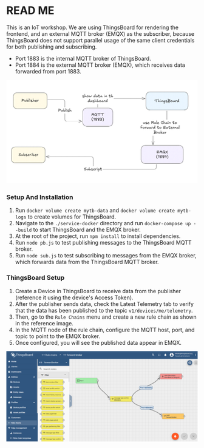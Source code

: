 # READ ME

This is an IoT workshop. We are using ThingsBoard for rendering the frontend, and an external MQTT broker (EMQX) as the subscriber, because ThingsBoard does not support parallel usage of the same client credentials for both publishing and subscribing.

- Port 1883 is the internal MQTT broker of ThingsBoard.
- Port 1884 is the external MQTT broker (EMQX), which receives data forwarded from port 1883.

![thins board demo rule chain setup](/images/tb-flow-demo.png)

### Setup And Installation

1. Run `docker volume create mytb-data` and `docker volume create mytb-logs` to create volumes for ThingsBoard.
2. Navigate to the `./service-docker` directory and run `docker-compose up --build` to start ThingsBoard and the EMQX broker.
3. At the root of the project, run `npm install` to install dependencies.
4. Run `node pb.js` to test publishing messages to the ThingsBoard MQTT broker.
5. Run `node sub.js` to test subscribing to messages from the EMQX broker, which forwards data from the ThingsBoard MQTT broker.

### ThingsBoard Setup

1. Create a Device in ThingsBoard to receive data from the publisher (reference it using the device's Access Token).
2. After the publisher sends data, check the Latest Telemetry tab to verify that the data has been published to the topic `v1/devices/me/telemetry`.
3. Then, go to the `Rule Chains` menu and create a new rule chain as shown in the reference image.
4. In the MQTT node of the rule chain, configure the MQTT host, port, and topic to point to the EMQX broker.
5. Once configured, you will see the published data appear in EMQX.

![thins board demo rule chain setup](/images/tb-setup-rulechain.png)
